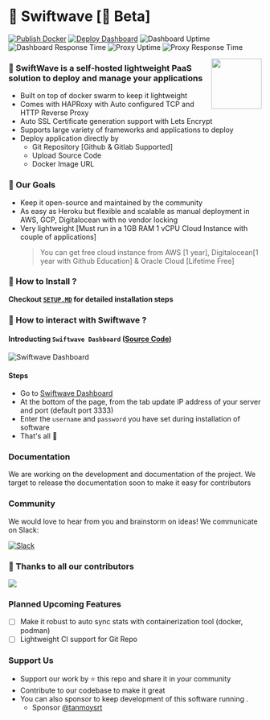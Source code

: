 # 🚀 Swiftwave [🚧 Beta]

[![Publish Docker](https://github.com/swiftwave-org/swiftwave/actions/workflows/docker-publish.yml/badge.svg?branch=main)](https://github.com/swiftwave-org/swiftwave/actions/workflows/docker-publish.yml) [![Deploy Dashboard](https://github.com/swiftwave-org/swiftwave-dashboard/actions/workflows/deploy-website.yml/badge.svg?branch=master)](https://github.com/swiftwave-org/swiftwave-dashboard/actions/workflows/deploy-website.yml) ![Dashboard Uptime](https://img.shields.io/endpoint?labelColor=394149&label=Dashboard+Uptime&url=https://raw.githubusercontent.com/swiftwave-org/upptime/master/api/swiftwave-dashboard/uptime.json) ![Dashboard Response Time](https://img.shields.io/endpoint?labelColor=394149&label=Dashboard+Response+Time&url=https://raw.githubusercontent.com/swiftwave-org/upptime/master/api/swiftwave-dashboard/response-time.json) ![Proxy Uptime](https://img.shields.io/endpoint?labelColor=394149&label=Proxy+Uptime&url=https://raw.githubusercontent.com/swiftwave-org/upptime/master/api/swiftwave-secured-proxy/uptime.json) ![Proxy Response Time](https://img.shields.io/endpoint?labelColor=394149&label=Proxy+Response+Time&url=https://raw.githubusercontent.com/swiftwave-org/upptime/master/api/swiftwave-secured-proxy/response-time.json)

<img align="right" src="https://avatars.githubusercontent.com/u/140562189?s=100&v=4" height="100px"/>

### 💁 SwiftWave is a self-hosted lightweight PaaS solution to deploy and manage your applications
* Built on top of docker swarm to keep it lightweight
* Comes with HAPRoxy with Auto configured TCP and HTTP Reverse Proxy
* Auto SSL Certificate generation support with Lets Encrypt
* Supports large variety of frameworks and applications to deploy
* Deploy application directly by 
    * Git Repository [Github & Gitlab Supported]
    * Upload Source Code
    * Docker Image URL

### 🥅 Our Goals
* Keep it open-source and maintained by the community
* As easy as Heroku but flexible and scalable as manual deployment in AWS, GCP, Digitalocean with no vendor locking
* Very lightweight [Must run in a 1GB RAM 1 vCPU Cloud Instance with couple of applications]
    > You can get free  cloud instance from AWS [1 year], Digitalocean[1 year with Github Education] & Oracle Cloud [Lifetime Free]

### 🤔 How to Install ?
**Checkout [`SETUP.MD`](https://github.com/swiftwave-org/swiftwave/blob/main/SETUP.md) for detailed installation steps**

### 👀 How to interact with Swiftwave ?
#### Introducting `Swiftwave Dashboard` ([Source Code](https://github.com/swiftwave-org/swiftwave-dashboard))
![Swiftwave Dashboard](https://github.com/swiftwave-org/swiftwave/assets/57363826/a85c2b14-dd32-448d-a5a1-81bc01d97ef5)
#### Steps
- Go to [Swiftwave Dashboard](https://dashboard.swiftwave.org/)
- At the bottom of the page, from the tab update IP address of your server and port (default port 3333)
- Enter the `username` and `password` you have set during installation of software
- That's all 🍻

### Documentation
We are working on the development and documentation of the project. We target to release the documentation soon to make it easy for contributors

### Community
We would love to hear from you and brainstorm on ideas! We communicate on Slack:

[![Slack](https://img.shields.io/badge/chat-on_slack-purple.svg?style=for-the-badge&logo=slack)](https://join.slack.com/t/swiftwave-team/shared_invite/zt-21n86aslx-aAvBi3hv1GigVA_XoXiu4Q)


### 🎉 Thanks to all our contributors
<a href="https://github.com/swiftwave-org/swiftwave/graphs/contributors">
  <img src="https://contrib.rocks/image?repo=swiftwave-org/swiftwave" />
</a>

### Planned Upcoming Features
- [ ] Make it robust to auto sync stats with containerization tool (docker, podman)
- [ ] Lightweight CI support for Git Repo

### Support Us
- Support our work by ⭐ this repo and share it in your community
- Contribute to our codebase to make it great
- You can also sponsor to keep development of this software running . 
   - Sponsor [@tanmoysrt](https://github.com/sponsors/tanmoysrt)
